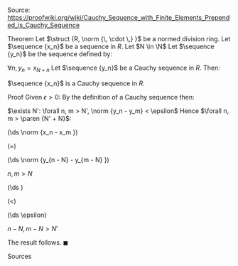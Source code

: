 # 

Source: https://proofwiki.org/wiki/Cauchy_Sequence_with_Finite_Elements_Prepended_is_Cauchy_Sequence

Theorem
Let $\struct {R, \norm {\, \cdot \,} }$ be a normed division ring.
Let $\sequence {x_n}$ be a sequence in $R$.
Let $N \in \N$
Let $\sequence {y_n}$ be the sequence defined by:

$\forall n, y_n = x_{N + n}$
Let $\sequence {y_n}$ be a Cauchy sequence in $R$.
Then:

$\sequence {x_n}$ is a Cauchy sequence in $R$.


Proof
Given $\epsilon > 0$:
By the definition of a Cauchy sequence then:

$\exists N': \forall n, m > N', \norm {y_n - y_m} < \epsilon$
Hence $\forall n, m > \paren {N' + N}$:














\(\ds \norm {x_n - x_m }\)

\(=\)







\(\ds \norm {y_{n - N} - y_{m - N} }\)





$n, m > N$














\(\ds \)

\(<\)







\(\ds \epsilon\)





$n - N, m - N > N'$



The result follows.
$\blacksquare$


Sources




